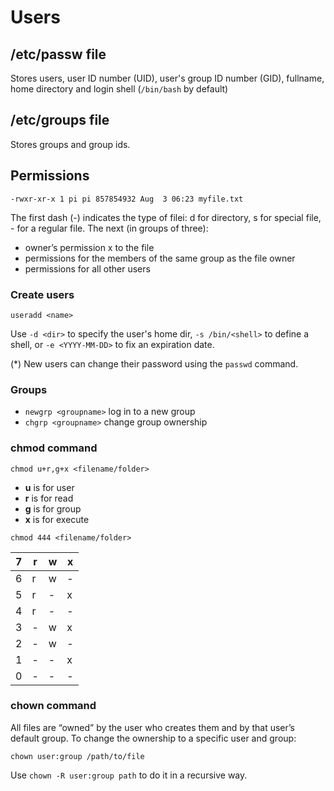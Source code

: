 # Users

## /etc/passw file

Stores users, user ID number (UID), user's group ID number (GID), fullname, home directory and login shell (`/bin/bash` by default)

## /etc/groups file

Stores groups and group ids.

## Permissions

```
-rwxr-xr-x 1 pi pi 857854932 Aug  3 06:23 myfile.txt
```

The first dash (-) indicates the type of filei: d for directory, s for special file, - for a regular file. The next (in groups of three):
* owner’s permission x to the file 
* permissions for the members of the same group as the file owner 
* permissions for all other users

### Create users

`useradd <name>`

Use `-d <dir>` to specify the user's home dir, `-s /bin/<shell>` to define a shell, or `-e <YYYY-MM-DD>` to fix an expiration date.

(*) New users can change their password using the `passwd` command.

### Groups

* `newgrp <groupname>` log in to a new group
* `chgrp <groupname>` change group ownership

### chmod command

```
chmod u+r,g+x <filename/folder>
```

* __u__ is for user
* __r__ is for read
* __g__ is for group
* __x__ is for execute


```
chmod 444 <filename/folder>
```

| 7 | r | w | x |
|---|---|---|---|
| 6 | r | w | - |
| 5 | r | - | x |
| 4 | r | - | - |
| 3 | - | w | x |
| 2 | - | w | - |
| 1 | - | - | x |
| 0 | - | - | - |

### chown command

All files are “owned” by the user who creates them and by that user’s default group. To change the ownership to a specific user and group:

```
chown user:group /path/to/file
```

Use `chown -R user:group path` to do it in a recursive way.
